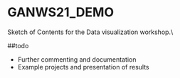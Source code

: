 # GANWS21_DEMO

Sketch of Contents for the Data visualization workshop.\

##todo
- Further commenting and documentation 
- Example projects and presentation of results 
